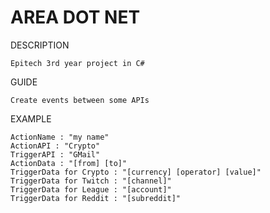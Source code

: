# AREA DOT NET

DESCRIPTION

	Epitech 3rd year project in C#

GUIDE

	Create events between some APIs

EXAMPLE

	ActionName : "my name"
	ActionAPI : "Crypto"
	TriggerAPI : "GMail"
	ActionData : "[from] [to]"
	TriggerData for Crypto : "[currency] [operator] [value]"
	TriggerData for Twitch : "[channel]"
	TriggerData for League : "[account]"
	TriggerData for Reddit : "[subreddit]"
